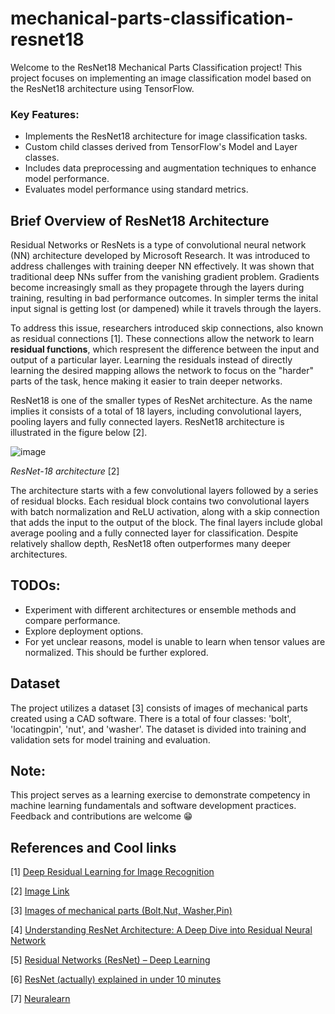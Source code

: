 # mechanical-parts-classification-resnet18

Welcome to the ResNet18 Mechanical Parts Classification project! This project focuses on implementing an image classification model based on the ResNet18 architecture using TensorFlow.

### Key Features:
* Implements the ResNet18 architecture for image classification tasks.
* Custom child classes derived from TensorFlow's Model and Layer classes.
* Includes data preprocessing and augmentation techniques to enhance model performance.
* Evaluates model performance using standard metrics.

## Brief Overview of ResNet18 Architecture

Residual Networks or ResNets is a type of convolutional neural network (NN) architecture developed by Microsoft Research. It was introduced to address challenges with training deeper NN effectively. It was shown that traditional deep NNs suffer from the vanishing gradient problem. Gradients become increasingly small as they propagete through the layers during training, resulting in bad performance outcomes. In simpler terms the inital input signal is getting lost (or dampened) while it travels through the layers. 

To address this issue, researchers introduced skip connections, also known as residual connections [1]. These connections allow the network to learn __residual functions__, which respresent the difference between the input and output of a particular layer. Learning the residuals instead of directly learning the desired mapping allows the network to focus on the "harder" parts of the task, hence making it easier to train deeper networks.

ResNet18 is one of the smaller types of ResNet architecture. As the name implies it consists of a total of 18 layers, including convolutional layers, pooling layers and fully connected layers. ResNet18 architecture is illustrated in the figure below [2].

![image](https://github.com/peksikeksi/mechanical-parts-classification-resnet18/assets/81853083/9dd531ae-c433-4315-b8ed-14aff74970aa)

*ResNet-18 architecture* [2]

The architecture starts with a few convolutional layers followed by a series of residual blocks. Each residual block contains two convolutional layers with batch normalization and ReLU activation, along with a skip connection that adds the input to the output of the block. The final layers include global average pooling and a fully connected layer for classification. Despite relatively shallow depth, ResNet18 often outperformes many deeper architectures. 

## TODOs:
* Experiment with different architectures or ensemble methods and compare performance.
* Explore deployment options.
* For yet unclear reasons, model is unable to learn when tensor values are normalized. This should be further explored. 

## Dataset

The project utilizes a dataset [3] consists of images of mechanical parts created using a CAD software. There is a total of four classes: 'bolt', 'locatingpin', 'nut', and 'washer'. The dataset is divided into training and validation sets for model training and evaluation.

## Note:

This project serves as a learning exercise to demonstrate competency in machine learning fundamentals and software development practices. Feedback and contributions are welcome 😁


## References and Cool links

[1] [Deep Residual Learning for Image Recognition](https://arxiv.org/abs/1512.03385)

[2] [Image Link](https://www.researchgate.net/figure/ResNet-18-architecture-20-The-numbers-added-to-the-end-of-ResNet-represent-the_fig2_349241995>)

[3] [Images of mechanical parts (Bolt,Nut, Washer,Pin)](https://www.kaggle.com/datasets/manikantanrnair/images-of-mechanical-parts-boltnut-washerpin)

[4] [Understanding ResNet Architecture: A Deep Dive into Residual Neural Network](https://medium.com/@ibtedaazeem/understanding-resnet-architecture-a-deep-dive-into-residual-neural-network-2c792e6537a9)

[5] [Residual Networks (ResNet) – Deep Learning](https://www.geeksforgeeks.org/residual-networks-resnet-deep-learning/)

[6] [ResNet (actually) explained in under 10 minutes](https://www.youtube.com/watch?v=o_3mboe1jYI)

[7] [Neuralearn](https://www.youtube.com/channel/UC4vLiApNM0VEYE-WQCjcscA)
